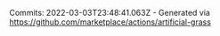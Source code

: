 Commits: 2022-03-03T23:48:41.063Z - Generated via https://github.com/marketplace/actions/artificial-grass
<br>
